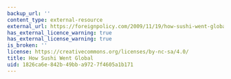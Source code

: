 ```yaml
---
backup_url: ''
content_type: external-resource
external_url: https://foreignpolicy.com/2009/11/19/how-sushi-went-global/
has_external_licence_warning: true
has_external_license_warning: true
is_broken: ''
license: https://creativecommons.org/licenses/by-nc-sa/4.0/
title: How Sushi Went Global
uid: 1826ca6e-842b-49bb-a972-7f4605a1b171
---
```

